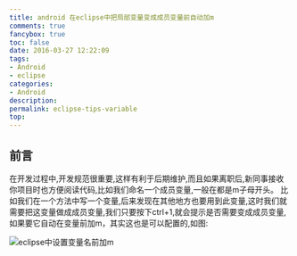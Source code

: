 ```yaml
---
title: android 在eclipse中把局部变量变成成员变量前自动加m
comments: true
fancybox: true
toc: false
date: 2016-03-27 12:22:09
tags:
- Android
- eclipse
categories:
- Android
description:
permalink: eclipse-tips-variable
top:
---
```

<h2 id="intro">前言</h2>在开发过程中,开发规范很重要,这样有利于后期维护,而且如果离职后,新同事接收你项目时也方便阅读代码,比如我们命名一个成员变量,一般在都是m子母开头。
<!--more-->
比如我们在一个方法中写一个变量,后来发现在其他地方也要用到此变量,这时我们就需要把这变量做成成员变量,我们只要按下ctrl+1,就会提示是否需要变成成员变量,如果要它自动在变量前加m，其实这也是可以配置的,如图:

![eclipse中设置变量名前加m](/resources/eclipse-tips-20151107221921217.png)

